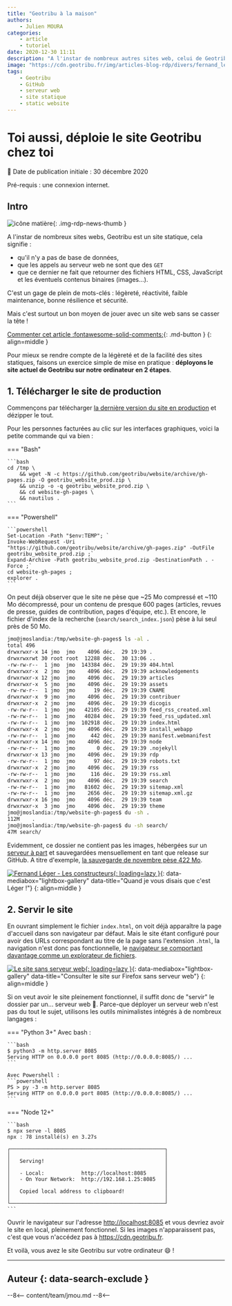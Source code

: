 ```yaml
---
title: "Geotribu à la maison"
authors:
    - Julien MOURA
categories:
    - article
    - tutoriel
date: 2020-12-30 11:11
description: "A l'instar de nombreux autres sites web, celui de Geotribu est un site statique. So what ? Pour comprendre, le mieux c'est encore de le déployer à la maison."
image: "https://cdn.geotribu.fr/img/articles-blog-rdp/divers/fernand_leger_constructeurs.jpg"
tags:
    - Geotribu
    - GitHub
    - serveur web
    - site statique
    - static website
---
```


# Toi aussi, déploie le site Geotribu chez toi

:calendar: Date de publication initiale : 30 décembre 2020

Pré-requis : une connexion internet.

## Intro

![icône matière](https://cdn.geotribu.fr/img/internal/icons-rdp-news/matiere.png "matière"){: .img-rdp-news-thumb }

A l'instar de nombreux sites webs, Geotribu est un site statique, cela signifie :

* qu'il n'y a pas de base de données,
* que les appels au serveur web ne sont que des `GET`
* que ce dernier ne fait que retourner des fichiers HTML, CSS, JavaScript et les éventuels contenus binaires (images...).

C'est un gage de plein de mots-clés : légèreté, réactivité, faible maintenance, bonne résilience et sécurité.

Mais c'est surtout un bon moyen de jouer avec un site web sans se casser la tête !

[Commenter cet article :fontawesome-solid-comments:](#__comments){: .md-button }
{: align=middle }

Pour mieux se rendre compte de la légèreté et de la facilité des sites statiques, faisons un exercice simple de mise en pratique : **déployons le site actuel de Geotribu sur notre ordinateur en 2 étapes**.

## 1. Télécharger le site de production

Commençons par télécharger [la dernière version du site en production](https://github.com/geotribu/website/archive/gh-pages.zip) et dézipper le tout.

Pour les personnes facturées au clic sur les interfaces graphiques, voici la petite commande qui va bien :

<!-- markdownlint-disable MD046 -->
=== "Bash"

    ```bash
    cd /tmp \
        && wget -N -c https://github.com/geotribu/website/archive/gh-pages.zip -O geotribu_website_prod.zip \
        && unzip -o -q geotribu_website_prod.zip \
        && cd website-gh-pages \
        && nautilus .
    ```

=== "Powershell"

    ```powershell
    Set-Location -Path "$env:TEMP"; `
    Invoke-WebRequest -Uri "https://github.com/geotribu/website/archive/gh-pages.zip" -OutFile geotribu_website_prod.zip ;`
    Expand-Archive -Path geotribu_website_prod.zip -DestinationPath . -Force ;`
    cd website-gh-pages ;
    explorer .
    ```
<!-- markdownlint-enable MD046 -->

On peut déjà observer que le site ne pèse que ~25 Mo compressé et ~110 Mo décompressé, pour un contenu de presque 600 pages (articles, revues de presse, guides de contribution, pages d'équipe, etc.). Et encore, le fichier d'index de la recherche (`search/search_index.json`) pèse à lui seul près de 50 Mo.

```bash
jmo@jmoslandia:/tmp/website-gh-pages$ ls -al .
total 496
drwxrwxr-x 14 jmo  jmo    4096 déc.  29 19:39 .
drwxrwxrwt 30 root root  12288 déc.  30 13:06 ..
-rw-rw-r--  1 jmo  jmo  143384 déc.  29 19:39 404.html
drwxrwxr-x  2 jmo  jmo    4096 déc.  29 19:39 acknowledgements
drwxrwxr-x 12 jmo  jmo    4096 déc.  29 19:39 articles
drwxrwxr-x  5 jmo  jmo    4096 déc.  29 19:39 assets
-rw-rw-r--  1 jmo  jmo      19 déc.  29 19:39 CNAME
drwxrwxr-x  9 jmo  jmo    4096 déc.  29 19:39 contribuer
drwxrwxr-x  2 jmo  jmo    4096 déc.  29 19:39 dicogis
-rw-rw-r--  1 jmo  jmo   42105 déc.  29 19:39 feed_rss_created.xml
-rw-rw-r--  1 jmo  jmo   40284 déc.  29 19:39 feed_rss_updated.xml
-rw-rw-r--  1 jmo  jmo  102918 déc.  29 19:39 index.html
drwxrwxr-x  2 jmo  jmo    4096 déc.  29 19:39 install_webapp
-rw-rw-r--  1 jmo  jmo     442 déc.  29 19:39 manifest.webmanifest
drwxrwxr-x 14 jmo  jmo    4096 déc.  29 19:39 node
-rw-rw-r--  1 jmo  jmo       0 déc.  29 19:39 .nojekyll
drwxrwxr-x 13 jmo  jmo    4096 déc.  29 19:39 rdp
-rw-rw-r--  1 jmo  jmo      97 déc.  29 19:39 robots.txt
drwxrwxr-x  2 jmo  jmo    4096 déc.  29 19:39 rss
-rw-rw-r--  1 jmo  jmo     116 déc.  29 19:39 rss.xml
drwxrwxr-x  2 jmo  jmo    4096 déc.  29 19:39 search
-rw-rw-r--  1 jmo  jmo   81602 déc.  29 19:39 sitemap.xml
-rw-rw-r--  1 jmo  jmo    2656 déc.  29 19:39 sitemap.xml.gz
drwxrwxr-x 16 jmo  jmo    4096 déc.  29 19:39 team
drwxrwxr-x  3 jmo  jmo    4096 déc.  29 19:39 theme
jmo@jmoslandia:/tmp/website-gh-pages$ du -sh .
112M    .
jmo@jmoslandia:/tmp/website-gh-pages$ du -sh search/
47M search/
```

Evidemment, ce dossier ne contient pas les images, hébergées sur un [serveur à part](/contribuer/guides/image/#heberger-une-image-sur-le-cdn-de-geotribu) et sauvegardées mensuellement en tant que release sur GitHub. A titre d'exemple, [la sauvegarde de novembre pèse 422 Mo](https://github.com/geotribu/website/releases/download/2020.11/bkp_cdn_2020-11-11.tar.gz).

[![Fernand Léger - Les constructeurs](https://cdn.geotribu.fr/img/articles-blog-rdp/divers/fernand_leger_constructeurs.jpg "Quand je vous disais que c'est Léger !"){: loading=lazy }](https://cdn.geotribu.fr/img/articles-blog-rdp/divers/fernand_leger_constructeurs.jpg){: data-mediabox="lightbox-gallery" data-title="Quand je vous disais que c'est Léger !"}
{: align=middle }

## 2. Servir le site

En ouvrant simplement le fichier `index.html`, on voit déjà apparaître la page d'accueil dans son navigateur par défaut. Mais le site étant configuré pour avoir des URLs correspondant au titre de la page sans l'extension `.html`, la navigation n'est donc pas fonctionnelle, le [navigateur se comportant davantage comme un explorateur de fichiers](https://developer.mozilla.org/fr/docs/Apprendre/Ouvrir_un_fichier_dans_un_navigateur_web#Ouvrir_un_fichier_local).

[![Le site sans serveur web](https://cdn.geotribu.fr/img/tuto/static_web/static_web_browser_as_file_explorer.webp "Consulter le site sur Firefox sans serveur web"){: loading=lazy }](https://cdn.geotribu.fr/img/tuto/static_web/static_web_browser_as_file_explorer.webp){: data-mediabox="lightbox-gallery" data-title="Consulter le site sur Firefox sans serveur web"}
{: align=middle }

Si on veut avoir le site pleinement fonctionnel, il suffit donc de "servir" le dossier par un... serveur web :clap:. Parce-que déployer un serveur web n'est pas du tout le sujet, utilisons les outils minimalistes intégrés à de nombreux langages :

<!-- markdownlint-disable MD046 -->
=== "Python 3+"
    Avec bash :

    ```bash
    $ python3 -m http.server 8085
    Serving HTTP on 0.0.0.0 port 8085 (http://0.0.0.0:8085/) ...
    ```

    Avec Powershell :
    ```powershell
    PS > py -3 -m http.server 8085
    Serving HTTP on 0.0.0.0 port 8085 (http://0.0.0.0:8085/) ...
    ```

=== "Node 12+"

    ```bash
    $ npx serve -l 8085
    npx : 78 installé(s) en 3.27s

    ┌──────────────────────────────────────────────────┐
    │                                                  │
    │   Serving!                                       │
    │                                                  │
    │   - Local:            http://localhost:8085      │
    │   - On Your Network:  http://192.168.1.25:8085   │
    │                                                  │
    │   Copied local address to clipboard!             │
    │                                                  │
    └──────────────────────────────────────────────────┘
    ```
<!-- markdownlint-enable MD046 -->

Ouvrir le navigateur sur l'adresse <http://localhost:8085> et vous devriez avoir le site en local, pleinement fonctionnel. Si les images n'apparaissent pas, c'est que vous n'accédez pas à <https://cdn.geotribu.fr>.

Et voilà, vous avez le site Geotribu sur votre ordinateur :smile: !

----

## Auteur {: data-search-exclude }

--8<--
content/team/jmou.md
--8<--
